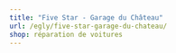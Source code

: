 ```yaml
---
title: "Five Star - Garage du Château"
url: /egly/five-star-garage-du-chateau/
shop: réparation de voitures
---
```

